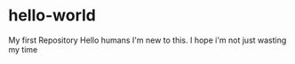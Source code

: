 # hello-world
My first Repository
Hello humans
I'm new to this.
I hope i'm not just wasting my time
